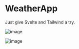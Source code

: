 # WeatherApp
Just give Svelte and Tailwind a try.





![image](https://github.com/jnxtech/WeatherApp/assets/119785977/39494da8-7728-4566-a327-2723612d30d7)


![image](https://github.com/jnxtech/WeatherApp/assets/119785977/7d256fbd-c021-48de-82ed-e7a96965d3c7)
